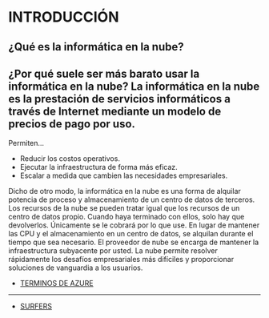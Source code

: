 # INTRODUCCIÓN 
## ¿Qué es la informática en la nube?
¿Por qué suele ser más barato usar la informática en la nube?
La informática en la nube es la prestación de servicios informáticos a través de Internet mediante un modelo de precios de pago por uso.
---
Permiten...

* Reducir los costos operativos.
* Ejecutar la infraestructura de forma más eficaz.
* Escalar a medida que cambien las necesidades empresariales.


Dicho de otro modo, la informática en la nube es una forma de alquilar potencia de proceso y almacenamiento de un centro de datos de terceros. Los recursos de la nube se pueden tratar igual que los recursos de un centro de datos propio. Cuando haya terminado con ellos, solo hay que devolverlos. Únicamente se le cobrará por lo que use. En lugar de mantener las CPU y el almacenamiento en un centro de datos, se alquilan durante el tiempo que sea necesario. El proveedor de nube se encarga de mantener la infraestructura subyacente por usted. La nube permite resolver rápidamente los desafíos empresariales más difíciles y proporcionar soluciones de vanguardia a los usuarios.








- [TERMINOS DE AZURE](https://github.com/XimeMael/RETO-1-MASTER/blob/main/Anythingextensionmd/SURFERS/AZURE.md)

---
- [SURFERS](https://github.com/XimeMael/RETO-1-MASTER/blob/main/Anythingextensionmd/SURFERS/SURFERS.md)